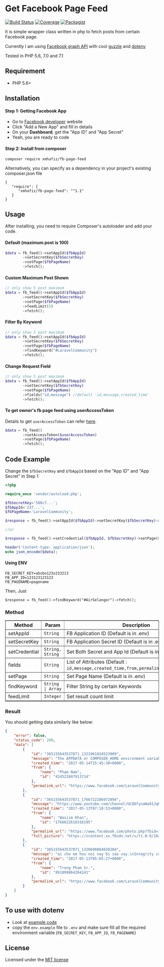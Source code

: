 # Get Facebook Page Feed 

[![Build Status](https://travis-ci.org/xmhafiz/fb-page-feed.svg?branch=master)](https://travis-ci.org/xmhafiz/fb-page-feed)
[![Coverage](https://img.shields.io/codecov/c/github/xmhafiz/fb-page-feed.svg)](https://codecov.io/gh/xmhafiz/fb-page-feed)
[![Packagist](https://img.shields.io/packagist/dt/xmhafiz/fb-page-feed.svg)](https://packagist.org/packages/xmhafiz/fb-page-feed)

It is simple wrapper class written in php to fetch posts from certain Facebook page.

Currently I am using [Facebook graph API](https://developers.facebook.com/docs/graph-api) with cool [guzzle](https://github.com/guzzle/guzzle) and [dotenv](https://github.com/vlucas/phpdotenv)

Tested in PHP 5.6, 7.0 and 7.1

## Requirement
- PHP 5.6+

## Installation

#### Step 1: Getting Facebook App
- Go to [Facebook developer](https://developers.facebook.com/apps/) website
- Click "Add a New App" and fill in details
- On your **Dashboard**, get the "App ID" and "App Secret"
- Yeah, you are ready to code

#### Step 2: Install from composer
```
composer require xmhafiz/fb-page-feed
```
Alternatively, you can specify as a dependency in your project's existing composer.json file
```
{
   "require": {
      "xmhafiz/fb-page-feed": "^1.1"
   }
}
```

## Usage
After installing, you need to require Composer's autoloader and add your code.

#### Default (maximum post is 100)
```php
$data = fb_feed()->setAppId($fbAppId)
        ->setSecretKey($fbSecretKey)
        ->setPage($fbPageName)
        ->fetch();
```

#### Custom Maximum Post Shown
```php
// only show 5 post maximum
$data = fb_feed()->setAppId($fbAppId)
        ->setSecretKey($fbSecretKey)
        ->setPage($fbPageName)
        ->feedLimit(5)
        ->fetch();
```

#### Filter By Keyword
```php
// only show 5 post maximum
$data = fb_feed()->setAppId($fbAppId)
        ->setSecretKey($fbSecretKey)
        ->setPage($fbPageName)
        ->findKeyword("#LaravelCommunity")
        ->fetch();
```

#### Change Request Field
```php
// only show 5 post maximum
$data = fb_feed()->setAppId($fbAppId)
        ->setSecretKey($fbSecretKey)
        ->setPage($fbPageName)
        ->fields("id,message") //default 'id,message,created_time'
        ->fetch();
```

#### To get owner's fb page feed using userAccessToken

Details to get `userAccessToken` can refer [here](https://github.com/xmhafiz/fb-page-feed/pull/7).

```php
$data = fb_feed()
        ->setAccessToken($userAccessToken)
        ->setPage($fbPageName)
        ->fetch();
```

## Code Example

Change the `$fbSecretKey` and `$fbAppId` based on the "App ID" and "App Secret" in Step 1

```php
<?php

require_once 'vendor/autoload.php';

$fbSecretKey='580c7...';
$fbAppId='237...';
$fbPageName='LaravelCommunity';

$response = fb_feed()->setAppId($fbAppId)->setSecretKey($fbSecretKey)->setPage($fbPageName)->findKeyword("#tutorial")->fetch();

//or

$response = fb_feed()->setCredential($fbAppId, $fbSecretKey)->setPage($fbPageName)->findKeyword("#tutorial")->fetch();

header('Content-type: application/json');
echo json_encode($data);

```

#### Using ENV

```
FB_SECRET_KEY=absbo123o233213
FB_APP_ID=123123123123
FB_PAGENAME=pagename

```

Then, Just

```
$response = fb_feed()->findKeyword("#AirSelangor")->fetch();
```


### Method
<table border="1">
    <tr>
        <th>Method</th>
        <th>Param</th>
        <th>Description</th>
    </tr>
    <tr>
        <td>setAppId</td>
        <td><code>String</code></td>
        <td>FB Application ID (Default is in .env)</td>
    </tr>
    <tr>
        <td>setSecretKey</td>
        <td><code>String</code></td>
        <td>FB Application Secret ID (Default is in .env)</td>
    </tr>
    <tr>
        <td>setCredential</td>
        <td><code>String, String</code></td>
        <td>Set Both Secret and App Id (Default is in .env)</td>
    </tr>
    <tr>
        <td>fields</td>
        <td><code>String</code></td>
        <td>List of Attributes (Default : <code>id,message,created_time,from,permalink_url,full_picture</code>)</td>
    </tr>
    <tr>
        <td>setPage</td>
        <td><code>String</code></td>
        <td>Set Page Name (Default is in .env)</td>
    </tr>
    <tr>
        <td>findKeyword</td>
        <td><code>String | Array</code></td>
        <td>Filter String by certain Keywords</td>
    </tr>
    <tr>
        <td>feedLimit</td>
        <td><code>Integer</code></td>
        <td>Set result count limit</td>
    </tr>
</table>

### Result

You should getting data similarly like below:
```json
{
    "error": false,
    "status_code": 200,
    "data": [
        {
            "id": "365155643537871_1321961834523909",
            "message": "The APPDATA or COMPOSER_HOME environment variable must be set for composer to run correctly\"\nwhat bug?",
            "created_time": "2017-05-14T15:45:30+0000",
            "from": {
                "name": "Phạm Nam",
                "id": "424522607913714"
            },
            "permalink_url": "https://www.facebook.com/LaravelCommunity/posts/1321961834523909"
        },
        {
            "id": "365155643537871_1766722286972894",
            "message": "https://www.youtube.com/channel/UCQ6fynaWa81JqPzOBMmBTSw\nLaravel BAsic To Advance LEarning Step by STep",
            "created_time": "2017-05-13T07:18:53+0000",
            "from": {
                "name": "Wasiim Khan",
                "id": "1766622610316195"
            },
            "permalink_url": "https://www.facebook.com/photo.php?fbid=1766722286972894&set=o.365155643537871&type=3",
            "full_picture": "https://scontent.xx.fbcdn.net/v/t1.0-9/18403359_1766722286972894_2242179936023685636_n.jpg?oh=679c3e230ef55759ebe0e42239318e27&oe=597B1F7D"
        },
        {
            "id": "365155643537871_1320698884650204",
            "message": "ai cho em hou noi nay bi sao vay.\nIntegrity constraint violation: 1048 Column 'order' cannot be null",
            "created_time": "2017-05-13T05:05:27+0000",
            "from": {
                "name": "Trong Phạm Sr.",
                "id": "891899864284241"
            },
            "permalink_url": "https://www.facebook.com/LaravelCommunity/posts/1320698884650204"
        }
    ]
}
```

## To use with **dotenv** 
- Look at [example code](https://github.com/xmhafiz/fb-page-feed/blob/master/example/index.php)
- copy the `env.example` file to `.env` and make sure fill all the required environment variable (`FB_SECRET_KEY`, `FB_APP_ID`, `FB_PAGENAME`)

## License
Licensed under the [MIT license](http://opensource.org/licenses/MIT)
